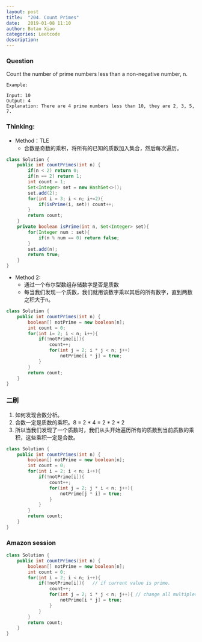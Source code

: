 ```yaml
---
layout: post
title:  "204. Count Primes"
date:   2019-01-08 11:10
author: Botao Xiao
categories: Leetcode
description:
---
```

### Question
Count the number of prime numbers less than a non-negative number, n.

```
Example:

Input: 10
Output: 4
Explanation: There are 4 prime numbers less than 10, they are 2, 3, 5, 7.
```

### Thinking:
* Method：TLE
	* 合数是奇数的乘积，将所有的已知的质数加入集合，然后每次遍历。

```Java
class Solution {
    public int countPrimes(int n) {
        if(n < 2) return 0;
        if(n == 2) return 1;
        int count = 1;
        Set<Integer> set = new HashSet<>();
        set.add(2);
        for(int i = 3; i < n; i+=2){
            if(isPrime(i, set)) count++;
        }
        return count;
    }
    private boolean isPrime(int n, Set<Integer> set){
        for(Integer num : set){
            if(n % num == 0) return false;
        }
        set.add(n);
        return true;
    }
}
```

* Method 2:
	* 通过一个布尔型数组存储数字是否是质数
	* 每当我们发现一个质数，我们就用该数字乘以其后的所有数字，直到两数之积大于n。

```Java
class Solution {
    public int countPrimes(int n) {
        boolean[] notPrime = new boolean[n];
        int count = 0;
        for(int i= 2; i < n; i++){
            if(!notPrime[i]){
                count++;
                for(int j = 2; i * j < n; j++)
                    notPrime[i * j] = true;
            }
        }
        return count;
    }
}
```

### 二刷
1. 如何发现合数分析。
2. 合数一定是质数的乘积。8 = 2 * 4 = 2 * 2 * 2
3. 所以当我们发现了一个质数时，我们从头开始遍历所有的质数到当前质数的乘积，这些乘积一定是合数。
```Java
class Solution {
    public int countPrimes(int n) {
        boolean[] notPrime = new boolean[n];
        int count = 0;
        for(int i = 2; i < n; i++){
            if(!notPrime[i]){
                count++;
                for(int j = 2; j * i < n; j++){
                    notPrime[j * i] = true;
                }
            }
        }
        return count;
    }
}
```

### Amazon session
```Java
class Solution {
    public int countPrimes(int n) {
        boolean[] notPrime = new boolean[n];
        int count = 0;
        for(int i = 2; i < n; i++){
            if(!notPrime[i]){   // if current value is prime.
                count++;
                for(int j = 2; i * j < n; j++){ // change all multiples of i to not prime.
                    notPrime[i * j] = true;
                }
            }
        }
        return count;
    }
}
```



